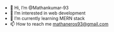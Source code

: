 - 👋 Hi, I’m @Mathankumar-93
- 👀 I’m interested in web development
- 🌱 I’m currently learning MERN stack
- 📫 How to reach me mathaneros93@gmail.com

<!---
Mathankumar-93/Mathankumar-93 is a ✨ special ✨ repository because its `README.md` (this file) appears on your GitHub profile.
You can click the Preview link to take a look at your changes.
--->
